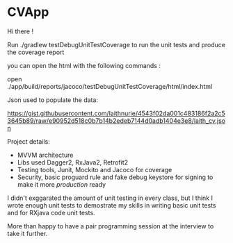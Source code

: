 # CVApp

Hi there !

Run
./gradlew testDebugUnitTestCoverage to run the unit tests and produce the coverage report

you can open the html with the following commands :

open ./app/build/reports/jacoco/testDebugUnitTestCoverage/html/index.html

Json used to populate the data:

https://gist.githubusercontent.com/laithnurie/4543f02da001c483186f2a2c53645b89/raw/e90952d518c0b7b14b2edeb7144d0adb1404e3e8/laith_cv.json

Project details:

* MVVM architecture
* Libs used Dagger2, RxJava2, Retrofit2
* Testing tools, Junit, Mockito and Jacoco for coverage
* Security, basic proguard rule and fake debug keystore for signing to make it more *production* ready

I didn't exggarated the amount of unit testing in every class, but I think I wrote enough unit tests to demostrate my skills in writing basic unit tests and for RXjava code unit tests.

More than happy to have a pair programming session at the interview to take it further.
